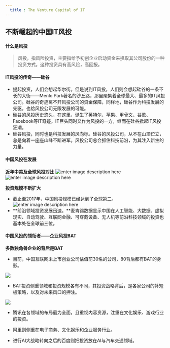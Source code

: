 ```yaml
---
  title : The Venture Capital of IT
---
```


## 不断崛起的中国IT风投

####  什么是风投

> 风投，指风险投资，主要指给予初创企业启动资金来换取其公司股份的一种投资方式。这种投资具有高风险，高回报。

####  IT风投的传奇——硅谷

- 提起投资，人们会想起华尔街。但是说到IT风投，人们则会想起硅谷的一条不长的大街——Menlo Park著名的沙丘路，那里聚集着全球最大、最多的IT风投公司。硅谷的奇迹离不开风投公司的资金保障，同样地，硅谷作为科技发展的先驱，也给风投公司无限发展的可能。
- 硅谷的风投历史悠久，在这里，诞生了英特尔、苹果、甲骨文、谷歌、Facebook等IT奇迹。IT巨头同时又作为风投的一方，继而在硅谷掀起IT风投狂潮。
- 硅谷风投，同时也是科技发展的风向标。硅谷的风投公司，从不在山顶伫立，总是向着一座座山峰不断进军。风投公司总会抓住科技前沿，为其注入新生的力量。

#### 中国风投在发展

**近年中美及全球风投对比**
![enter image description here](https://pic.36krcnd.com/201808/09090047/bbdl6257ybgaup26!1200)
![enter image description here](https://pic.36krcnd.com/201808/09090047/yhqbzj6a4cioh4pp!1200)

**投资规模不断扩大**
- 截止至2017年，中国风投规模已经达到了全球第二。
![enter image description here](https://pic.36krcnd.com/201808/09090047/az5c6d2xo9uyeer5!1200)
- **前沿领域投资发展迅速。**麦肯锡数据显示中国在人工智能、大数据、虚拟现实、自动驾驶、互联网金融、可穿戴设备、无人机等前沿科技领域的投资也基本处在全球前三位。

#### 中国风投的领衔者——企业风投BAT

**多数独角兽企业的背后是BAT**

- 目前，中国互联网未上市创业公司估值前30名的公司，80背后都有BAT的身影。

![](https://pic.36krcnd.com/201808/09090048/o4cu5ute3qocrnbc!1200)

- BAT投资侧重领域和投资规模各有不同，其投资战略背后，是各家公司的补短板策略，以及对未来风口的押注。

![](http://n.sinaimg.cn/translate/w580h971/20171230/S8Jy-fyqefvw2130550.jpg)

- 腾讯在各领域的布局最为全面，且重视内容资源，注重在文化娱乐、游戏行业的投资。

- 阿里则侧重在电子商务、文化娱乐和企业服务行业。

- 进行AI大战略转向之后的百度则把投资放在AI与汽车交通领域。

